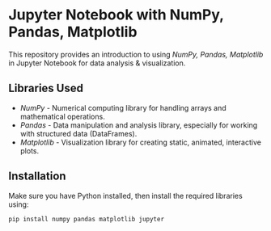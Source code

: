 # Jupyter Notebook with NumPy, Pandas, Matplotlib  

This repository provides an introduction to using *NumPy, Pandas, Matplotlib* in Jupyter Notebook for data analysis & visualization.  

## Libraries Used  

- *NumPy* - Numerical computing library for handling arrays and mathematical operations.  
- *Pandas* - Data manipulation and analysis library, especially for working with structured data (DataFrames).  
- *Matplotlib* - Visualization library for creating static, animated, interactive plots.  

## Installation  

Make sure you have Python installed, then install the required libraries using:  

```bash
pip install numpy pandas matplotlib jupyter
